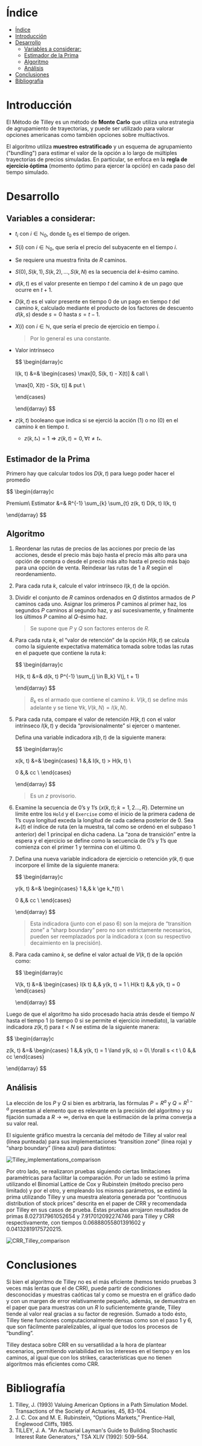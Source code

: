 # Índice

- [Índice](#índice)
- [Introducción](#introducción)
- [Desarrollo](#desarrollo)
  - [Variables a considerar:](#variables-a-considerar)
  - [Estimador de la Prima](#estimador-de-la-prima)
  - [Algoritmo](#algoritmo)
  - [Análisis](#análisis)
- [Conclusiones](#conclusiones)
- [Bibliografía](#bibliografía)

# Introducción

El Método de Tilley es un método de **Monte Carlo** que utiliza una estrategia de agrupamiento de trayectorias, y puede ser utilizado para valorar opciones americanas como también opciones sobre multiactivos.

El algoritmo utiliza **muestreo estratificado** y un esquema de agrupamiento ("bundling") para estimar el valor de la opción a lo largo de múltiples trayectorias de precios simuladas. En particular, se enfoca en la **regla de ejercicio óptima** (momento óptimo para ejercer la opción) en cada paso del tiempo simulado.

# Desarrollo

## Variables a considerar:

- $t_i$ con $i \in \mathbb N_0$, donde $t_0$ es el tiempo de origen.
- $S(i)$ con $i \in \mathbb N_0$, que sería el precio del subyacente en el tiempo $i$.
- Se requiere una muestra finita de $R$ caminos.
- $S(0), S(k, 1), S(k, 2), \dots, S(k, N)$ es la secuencia del $k$-ésimo camino.
- $d(k, t)$ es el valor presente en tiempo $t$ del camino $k$ de un pago que ocurre en $t + 1$.
- $D(k, t)$ es el valor presente en tiempo $0$ de un pago en tiempo $t$ del camino $k$, calculado mediante el producto de los factores de descuento $d(k, s)$ desde $s= 0$ hasta $s= t - 1$.
- $X(i)$ con $i \in \mathbb N$, que sería el precio de ejercicio en tiempo $i$.
    
    > Por lo general es una constante.

- Valor intrínseco
    
    $$
    \begin{darray}c
    
    I(k, t) &=&  \begin{cases}
    \max[0, S(k, t) - X(t)] & call \\
    
    \max[0, X(t) - S(k, t)] & put \\
    
    \end{cases} 
    
    \end{darray}
    $$
    
- $z(k, t)$ booleano que indica si se ejerció la acción ($1$) o no ($0$) en el camino $k$ en tiempo $t$.
    - $z(k, t_*) = 1 \Longrightarrow z(k, t) = 0, \forall t \ne t_*$.

## Estimador de la Prima

Primero hay que calcular todos los $D(k, t)$ para luego poder hacer el promedio

$$
\begin{darray}c

Premium\ Estimator &=& R^{-1} \sum_{k} \sum_{t} z(k, t) D(k, t) I(k, t)

\end{darray}
$$

## Algoritmo

1. Reordenar las rutas de precios de las acciones por precio de las acciones, desde el precio más bajo hasta el precio más alto para una opción de compra o desde el precio más alto hasta el precio más bajo para una opción de venta. Reindexar las rutas de $1$ a $R$ según el reordenamiento.
2. Para cada ruta $k$, calcule el valor intrínseco $I(k, t)$ de la opción.
3. Dividir el conjunto de $R$ caminos ordenados en $Q$ distintos armados de $P$ caminos cada uno. Asignar los primeros $P$ caminos al primer haz, los segundos $P$ caminos al segundo haz, y así sucesivamente, y finalmente los últimos $P$ camino al $Q$-ésimo haz. 
    
    > Se supone que $P$ y $Q$ son factores enteros de $R$.

4. Para cada ruta $k$, el “valor de retención” de la opción $H(k, t)$ se calcula como la siguiente expectativa matemática tomada sobre todas las rutas en el paquete que contiene la ruta $k$:
    
    $$
    \begin{darray}c
    
    H(k, t) &=& d(k, t) P^{-1}  \sum_{j \in B_k} V(j, t + 1)
    
    \end{darray}
    $$
    
    > $B_k$ es el armado que contiene el camino $k$.
    > $V(k, t)$ se define más adelante y se tiene $\forall k, V(k, N) = I(k, N)$.

5. Para cada ruta, compare el valor de retención $H(k, t)$ con el valor intrínseco $I(k, t)$ y decida “provisionalmente” si ejercer o mantener. 
    
    Defina una variable indicadora $x(b,t)$ de la siguiente manera:
    
    $$
    \begin{darray}c
    
    x(k, t) &=& \begin{cases}
    1 &,& I(k, t) > H(k, t)  \\
    
    0 &,& cc  \\
    \end{cases}
    
    \end{darray}
    $$
    
    > Es un $z$ provisorio.

6. Examine la secuencia de $0$’s y $1$’s $\{x(k, t); k = 1,2..., R\}$. Determine un límite entre los `Hold` y el `Exercise` como el inicio de la primera cadena de $1$’s cuya longitud exceda la longitud de cada cadena posterior de $0$. Sea $k_*(t)$ el índice de ruta (en la muestra, tal como se ordenó en el subpaso $1$ anterior) del $1$ principal en dicha cadena. La “zona de transición” entre la espera y el ejercicio se define como la secuencia de $0$’s y $1$’s que comienza con el primer $1$ y termina con el último $0$.
7. Defina una nueva variable indicadora de ejercicio o retención $y(k, t)$ que incorpore el límite de la siguiente manera:
    
    $$
    \begin{darray}c
    
    y(k, t) &=& \begin{cases}
    1 &,& k \ge k_*(t)  \\
    
    0 &,& cc  \\
    \end{cases}
    
    \end{darray}
    $$

    > Esta indicadora (junto con el paso 6) son la mejora de “transition zone” a “sharp boundary” pero no son estrictamente necesarios, pueden ser reemplazados por la indicadora x (con su respectivo decaimiento en la precisión).
    
8. Para cada camino $k$, se define el valor actual de $V(k, t)$ de la opción como:

    $$
    \begin{darray}c

    V(k, t) &=& \begin{cases}
    I(k t) &,& y(k, t) = 1 \\
    H(k t) &,& y(k, t) = 0
    \end{cases}

    \end{darray}
    $$

Luego de que el algoritmo ha sido procesado hacia atrás desde el tiempo $N$ hasta el tiempo $1$ (o tiempo $0$ si se permite el ejercicio inmediato), la variable indicadora $z(k, t)$ para $t < N$ se estima de la siguiente manera:

$$
\begin{darray}c

z(k, t) &=& \begin{cases}
1 &,& y(k, t) = 1 \land y(k, s) = 0\ \forall s < t \\
0 &,& cc
\end{cases}

\end{darray}
$$

## Análisis
La elección de los $P$ y $Q$ si bien es arbitraría, las fórmulas $P = R^{a}$ y $Q = R^{1 - a}$ presentan al elemento  que es relevante en la precisión del algoritmo y su fijación sumada a $R \to \infty$, deriva en que la estimación de la prima converja a su valor real. 

El siguiente gráfico muestra la cercanía del método de Tilley al valor real (línea punteada) para sus implementaciones “transition zone” (línea roja) y “sharp boundary” (línea azul) para distintos:

![Tilley_implementations_comparison](assets/Tilley_implementations_comparison.png)

Por otro lado, se realizaron pruebas siguiendo ciertas limitaciones paramétricas para facilitar la comparación. Por un lado se estimó la prima utilizando el Binomial Lattice de Cox y Rubinstein (método preciso pero limitado) y por el otro, y empleando los mismos parámetros, se estimó la prima utilizando Tilley y una muestra aleatoria generada por “continuous distribution of stock prices” descrita en el paper de CRR y recomendada por Tilley en sus casos de prueba. Éstas pruebas arrojaron resultados de primas $8.027317961052654$ y $7.917012092274746$ para Tilley y CRR respectivamente, con tiempos $0.06888055801391602$ y $0.04132819175720215$.

![CRR_Tilley_comparison](assets/CRR_Tilley_comparison.png)

# Conclusiones

Si bien el algoritmo de Tilley no es el más eficiente (hemos tenido pruebas 3 veces más lentas que el de CRR), puede partir de condiciones desconocidas y muestras caóticas tal y como se muestra en el gráfico dado y con un margen de error relativamente pequeño, además, se demuestra en el paper que para muestras con un $R$ lo suficientemente grande, Tilley tiende al valor real gracias a su factor de regresión. Sumado a todo ésto, Tilley tiene funciones computacionalmente densas como son el paso 1 y 6, que son fácilmente paralelizables, al igual que todos los procesos de “bundling”.

Tilley destaca sobre CRR en su versatilidad a la hora de plantear escenarios, permitiendo variabilidad en los intereses en el tiempo y en los caminos, al igual que con los strikes, características que no tienen algoritmos más eficientes como CRR.

# Bibliografía
1. Tilley, J. (1993) Valuing American Options in a Path Simulation Model. Transactions of the Society of Actuaries, 45, 83-104.
2. J. C. Cox and M. E. Rubinstein, “Options Markets,” Prentice-Hall, Englewood Cliffs, 1985.
3. TILLEY, J. A. "An Actuarial Layman's Guide to Building Stochastic Interest Rate Generators," TSA XLIV (1992): 509-564.
